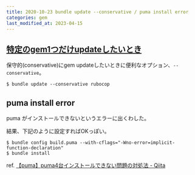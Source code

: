 ```yaml
---
title: 2020-10-23 bundle update --conservative / puma install error
categories: gem
last_modified_at: 2023-04-15
---
```


## [特定のgem1つだけupdateしたいとき](http://makotottn.hatenablog.com/entry/2017/09/20/013404)

保守的(conservative)にgem updateしたいときに便利なオプション、`--conservative`。

```console
$ bundle update --conservative rubocop
```

## puma install error

puma がインストールできないというエラーに出くわした。

結果、下記のように設定すればOKっぽい。

```console
$ bundle config build.puma --with-cflags="-Wno-error=implicit-function-declaration"
$ bundle install
```

ref. [【puma】puma4台インストールできない問題の対処法 - Qiita](https://qiita.com/aiandrox/items/9389696ebc3cc6d3422e)
